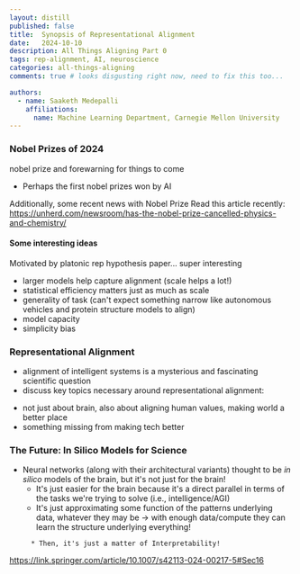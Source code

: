 ```yaml
---
layout: distill
published: false
title:  Synopsis of Representational Alignment 
date:   2024-10-10
description: All Things Aligning Part 0
tags: rep-alignment, AI, neuroscience
categories: all-things-aligning
comments: true # looks disgusting right now, need to fix this too...

authors:
  - name: Saaketh Medepalli
    affiliations: 
      name: Machine Learning Department, Carnegie Mellon University
---
```


### Nobel Prizes of 2024

nobel prize and forewarning for things to come

- Perhaps the first nobel prizes won by AI 


Additionally, some recent news with Nobel Prize
Read this article recently: https://unherd.com/newsroom/has-the-nobel-prize-cancelled-physics-and-chemistry/

#### Some interesting ideas

Motivated by platonic rep hypothesis paper... super interesting

* larger models help capture alignment (scale helps a lot!)
* statistical efficiency matters just as much as scale
* generality of task (can't expect something narrow like autonomous vehicles and protein structure models to align)
* model capacity
* simplicity bias


### Representational Alignment

* alignment of intelligent systems is a mysterious and fascinating scientific question
* discuss key topics necessary around representational alignment:

<!-- TODO: how to split this up effectively, what papers to focus on? -->
* not just about brain, also about aligning human values, making world a better place
* something missing from making tech better

### The Future: In Silico Models for Science

* Neural networks (along with their architectural variants) thought to be *in silico* models of the brain, but it's not just for the brain!
	* It's just easier for the brain because it's a direct parallel in terms of the tasks we're trying to solve (i.e., intelligence/AGI)
	* It's just approximating some function of the patterns underlying data, whatever they may be $\rightarrow$ with enough data/compute they can learn the structure underlying everything!
  <!-- TODO: find a paper discussing this -->
		* Then, it's just a matter of Interpretability! 


https://link.springer.com/article/10.1007/s42113-024-00217-5#Sec16